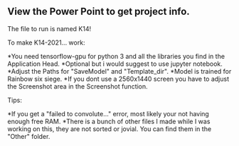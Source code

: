 View the Power Point to get project info.
----------------------------------------

The file to run is named K14!

To make K14-2021... work:

*You need tensorflow-gpu for python 3 and all the libraries you find in the Application Head.
*Optional but i would suggest to use jupyter notebook.
*Adjust the Paths for "SaveModel" and "Template_dir".
*Model is trained for Rainbow six siege.
*If you dont use a 2560x1440 screen you  have to adjust the Screenshot area in the Screenshot function.

Tips:

*If you get a "failed to convolute..." error, most likely your not having enough free RAM.
*There is a bunch of other files I made while I was working on this, they are not sorted or jovial. 
 You can find them in the "Other" folder.
